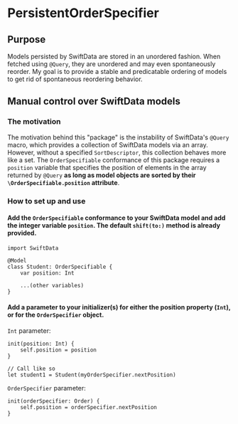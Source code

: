 # PersistentOrderSpecifier

## Purpose

Models persisted by SwiftData are stored in an unordered fashion. When fetched using `@Query`, they are unordered and may even spontaneously reorder. My goal is to provide a stable and predicatable ordering of models to get rid of spontaneous reordering behavior. 

## Manual control over SwiftData models

### The motivation

The motivation behind this "package" is the instability of SwiftData's `@Query` macro, which provides a collection of SwiftData models via an array. However, without a specified `SortDescriptor`, this collection behaves more like a set. The `OrderSpecifiable` conformance of this package requires a `position` variable that specifies the position of elements in the array returned by `@Query` **as long as model objects are sorted by their **`\OrderSpecifiable.position`** attribute**.  

### How to set up and use 

#### Add the `OrderSpecifiable` conformance to your SwiftData model and add the integer variable `position`. The default `shift(to:)` method is already provided.  

```
import SwiftData

@Model
class Student: OrderSpecifiable {
    var position: Int
    
    ...(other variables)
}
```

#### Add a parameter to your initializer(s) for either the position property (`Int`), or for the `OrderSpecifier` object.  

`Int` parameter:
```
init(position: Int) {
    self.position = position
}

// Call like so
let student1 = Student(myOrderSpecifier.nextPosition)
```

`OrderSpecifier` parameter:
```
init(orderSpecifier: Order) {
    self.position = orderSpecifier.nextPosition
}
```

